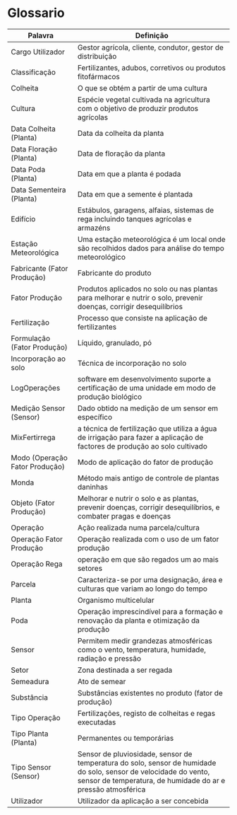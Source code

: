 # Glossario

| Palavra              | Definição                                                                                                                                                                        |
|----------------------|----------------------------------------------------------------------------------------------------------------------------------------------------------------------------------|
| Cargo Utilizador     | Gestor agrícola, cliente, condutor, gestor de distribuição                                                                                                                       |
| Classificação        | Fertilizantes, adubos, corretivos ou produtos fitofármacos                                                                                                                       |
| Colheita             | O que se obtém a partir de uma cultura                                                                                                                                           |
| Cultura              | Espécie vegetal cultivada na agricultura com o objetivo de produzir produtos agrícolas                                                                                           |
| Data Colheita (Planta) | Data da colheita da planta                                                                                                                                                       |
| Data Floração (Planta) | Data de floração da planta                                                                                                                                                       |
| Data Poda (Planta)   | Data em que a planta é podada                                                                                                                                                    |
| Data Sementeira (Planta) | Data em que a semente é plantada                                                                                                                                                 |
| Edifício             | Estábulos, garagens, alfaias, sistemas de rega incluindo tanques agrícolas e armazéns                                                                                            |
| Estação Meteorológica | Uma estação meteorológica é um local onde são recolhidos dados para análise do tempo meteorológico                                                                               |
| Fabricante (Fator Produção) | Fabricante do produto                                                                                                                                                            |
| Fator Produção       | Produtos aplicados no solo ou nas plantas para melhorar e nutrir o solo, prevenir doenças, corrigir desequilíbrios                                                               |
|Fertilização| Processo que consiste na aplicação de fertilizantes                                                                                                                              |
| Formulação (Fator Produção) | Líquido, granulado, pó                                                                                                                                                           |
|Incorporação ao solo| Técnica de incorporação no solo|
|LogOperações| software em desenvolvimento suporte a certificação de uma unidade em modo de produção biológico                                                                                  |
| Medição Sensor (Sensor) | Dado obtido na medição de um sensor em específico                                                                                                                                |
| MixFertirrega        | a técnica de fertilização que utiliza a água de irrigação para fazer a aplicação de factores de produção ao solo cultivado                                                       |
| Modo (Operação Fator Produção) | Modo de aplicação do fator de produção                                                                                                                                           |
|Monda| Método mais antigo de controle de plantas daninhas                                                                                                                               |
| Objeto (Fator Produção) | Melhorar e nutrir o solo e as plantas, prevenir doenças, corrigir desequilíbrios, e combater pragas e doenças                                                                    |
| Operação             | Ação realizada numa parcela/cultura                                                                                                                                              |
| Operação Fator Produção | Operação realizada com o uso de um fator produção                                                                                                                                |
| Operação Rega        | operação em que são regados um ao mais setores                                                                                                                                   |
| Parcela              | Caracteriza-se por uma designação, área e culturas que variam ao longo do tempo                                                                                                  |
| Planta               | Organismo multicelular                                                                                                                                                           |
|Poda|Operação imprescindível para a formação e renovação da planta e otimização da produção|
| Sensor               | Permitem medir grandezas atmosféricas como o vento, temperatura, humidade, radiação e pressão                                                                                    |
| Setor                | Zona destinada a ser regada                                                                                                                                                      |
|Semeadura|Ato de semear|
| Substância           | Substâncias existentes no produto (fator de produção)                                                                                                                            |
| Tipo Operação        | Fertilizações, registo de colheitas e regas executadas                                                                                                                           |
| Tipo Planta (Planta) | Permanentes ou temporárias                                                                                                                                                       |
| Tipo Sensor (Sensor) | Sensor de pluviosidade, sensor de temperatura do solo, sensor de humidade do solo, sensor de velocidade do vento, sensor de temperatura, de humidade do ar e pressão atmosférica |
| Utilizador           | Utilizador da aplicação a ser concebida                                                                                                                                          |


